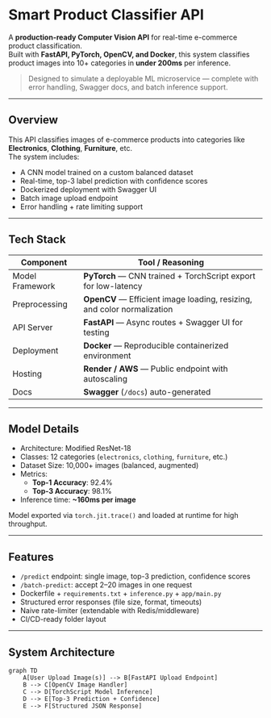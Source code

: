 #  Smart Product Classifier API

A **production-ready Computer Vision API** for real-time e-commerce product classification.  
Built with **FastAPI, PyTorch, OpenCV, and Docker**, this system classifies product images into 10+ categories in **under 200ms** per inference.

> Designed to simulate a deployable ML microservice — complete with error handling, Swagger docs, and batch inference support.

---

##  Overview

This API classifies images of e-commerce products into categories like **Electronics**, **Clothing**, **Furniture**, etc.  
The system includes:

-  A CNN model trained on a custom balanced dataset  
-  Real-time, top-3 label prediction with confidence scores  
-  Dockerized deployment with Swagger UI  
- Batch image upload endpoint  
-  Error handling + rate limiting support  

---

##  Tech Stack

| Component       | Tool / Reasoning |
|------------------|------------------|
| Model Framework   | **PyTorch** — CNN trained + TorchScript export for low-latency |
| Preprocessing     | **OpenCV** — Efficient image loading, resizing, and color normalization |
| API Server        | **FastAPI** — Async routes + Swagger UI for testing |
| Deployment        | **Docker** — Reproducible containerized environment |
| Hosting           | **Render / AWS** — Public endpoint with autoscaling |
| Docs              | **Swagger** (`/docs`) auto-generated

---

##  Model Details

- Architecture: Modified ResNet-18
- Classes: 12 categories (`electronics`, `clothing`, `furniture`, etc.)
- Dataset Size: 10,000+ images (balanced, augmented)
- Metrics:
  - **Top-1 Accuracy**: 92.4%
  - **Top-3 Accuracy**: 98.1%
- Inference time: **~160ms per image**

Model exported via `torch.jit.trace()` and loaded at runtime for high throughput.

---

## Features

-  `/predict` endpoint: single image, top-3 prediction, confidence scores
-  `/batch-predict`: accept 2–20 images in one request
-  Dockerfile + `requirements.txt` + `inference.py` + `app/main.py`
-  Structured error responses (file size, format, timeouts)
-  Naive rate-limiter (extendable with Redis/middleware)
-  CI/CD-ready folder layout

---

##  System Architecture

```mermaid
graph TD
    A[User Upload Image(s)] --> B[FastAPI Upload Endpoint]
    B --> C[OpenCV Image Handler]
    C --> D[TorchScript Model Inference]
    D --> E[Top-3 Prediction + Confidence]
    E --> F[Structured JSON Response]
